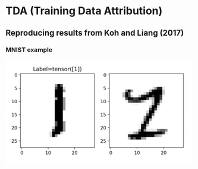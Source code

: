 # TDA (Training Data Attribution)

## Reproducing results from Koh and Liang (2017)
### MNIST example

![mnist_lr](https://github.com/yoenoo/TDA/blob/main/images/mnist_lr.png)
